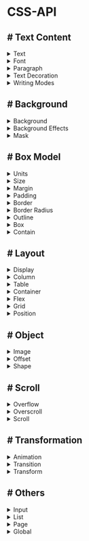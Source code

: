 # CSS-API


## # Text Content

<details><summary>Text</summary><blockquote>

  * [`color`](https://developer.mozilla.org/en-US/docs/Web/CSS/color)
  * [`text-align`](https://developer.mozilla.org/en-US/docs/Web/CSS/text-align)
  * [`text-align-last`](https://developer.mozilla.org/en-US/docs/Web/CSS/text-align-last)
  * [`text-indent`](https://developer.mozilla.org/en-US/docs/Web/CSS/text-indent)
  * [`text-overflow`](https://developer.mozilla.org/en-US/docs/Web/CSS/text-overflow)
  * [`text-rendering`](https://developer.mozilla.org/en-US/docs/Web/CSS/text-rendering)
  * [`text-transform`](https://developer.mozilla.org/en-US/docs/Web/CSS/text-transform)
  * [`text-wrap`](https://developer.mozilla.org/en-US/docs/Web/CSS/text-wrap)
  * [`-webkit-text-stroke`](https://developer.mozilla.org/en-US/docs/Web/CSS/-webkit-text-stroke)
  * [`-webkit-text-stroke-width`](https://developer.mozilla.org/en-US/docs/Web/CSS/-webkit-text-stroke-width)
  * [`-webkit-text-stroke-color`](https://developer.mozilla.org/en-US/docs/Web/CSS/-webkit-text-stroke-color)
  * [`-webkit-text-fill-color`](https://developer.mozilla.org/en-US/docs/Web/CSS/-webkit-text-fill-color)
  * [`-webkit-text-security`](https://developer.mozilla.org/en-US/docs/Web/CSS/-webkit-text-security)
  * [`ruby-position`](https://developer.mozilla.org/en-US/docs/Web/CSS/ruby-position)
  * [`math-depth`](https://developer.mozilla.org/en-US/docs/Web/CSS/math-depth)
  * [`math-style`](https://developer.mozilla.org/en-US/docs/Web/CSS/math-style)
</blockquote></details>

<details><summary>Font</summary><blockquote>

  * [`font`](https://developer.mozilla.org/en-US/docs/Web/CSS/font)
    * [`font-family`](https://developer.mozilla.org/en-US/docs/Web/CSS/font-family)
    * [`font-size`](https://developer.mozilla.org/en-US/docs/Web/CSS/font-size)
    * [`font-stretch`](https://developer.mozilla.org/en-US/docs/Web/CSS/font-stretch)
    * [`font-style`](https://developer.mozilla.org/en-US/docs/Web/CSS/font-style)
    * [`font-variant`](https://developer.mozilla.org/en-US/docs/Web/CSS/font-variant)
      * [`font-variant-alternates`](https://developer.mozilla.org/en-US/docs/Web/CSS/font-variant-alternates)
      * [`font-variant-caps`](https://developer.mozilla.org/en-US/docs/Web/CSS/font-variant-caps)
      * [`font-variant-east-asian`](https://developer.mozilla.org/en-US/docs/Web/CSS/font-variant-east-asian)
      * [`font-variant-ligatures`](https://developer.mozilla.org/en-US/docs/Web/CSS/font-variant-ligatures)
      * [`font-variant-numeric`](https://developer.mozilla.org/en-US/docs/Web/CSS/font-variant-numeric)
      * [`font-variant-position`](https://developer.mozilla.org/en-US/docs/Web/CSS/font-variant-position)
    * [`font-weight`](https://developer.mozilla.org/en-US/docs/Web/CSS/font-weight)
    * [`font-optical-sizing`](https://developer.mozilla.org/en-US/docs/Web/CSS/font-optical-sizing)
    * [`font-kerning`](https://developer.mozilla.org/en-US/docs/Web/CSS/font-kerning)
    * [`font-feature-settings`](https://developer.mozilla.org/en-US/docs/Web/CSS/font-feature-settings)
    * [`font-variation-settings`](https://developer.mozilla.org/en-US/docs/Web/CSS/font-variation-settings)
  * [`font-synthesis`](https://developer.mozilla.org/en-US/docs/Web/CSS/font-synthesis)
    * [`font-synthesis-weight`](https://developer.mozilla.org/en-US/docs/Web/CSS/font-synthesis-weight)
    * [`font-synthesis-style`](https://developer.mozilla.org/en-US/docs/Web/CSS/font-synthesis-style)
    * [`font-synthesis-small-caps`](https://developer.mozilla.org/en-US/docs/Web/CSS/font-synthesis-small-caps)
  * [`font-palette`](https://developer.mozilla.org/en-US/docs/Web/CSS/font-palette)
</blockquote></details>

<details><summary>Paragraph</summary><blockquote>

  * [`line-break`](https://developer.mozilla.org/en-US/docs/Web/CSS/line-break)
  * [`line-height`](https://developer.mozilla.org/en-US/docs/Web/CSS/line-height)
  * [`letter-spacing`](https://developer.mozilla.org/en-US/docs/Web/CSS/letter-spacing)
  * [`quotes`](https://developer.mozilla.org/en-US/docs/Web/CSS/quotes)
  * [`hyphens`](https://developer.mozilla.org/en-US/docs/Web/CSS/hyphens)
  * [`hypenate-character`](https://developer.mozilla.org/en-US/docs/Web/CSS/hypenate-character)
  * [`tab-size`](https://developer.mozilla.org/en-US/docs/Web/CSS/tab-size)
  * [`white-space`](https://developer.mozilla.org/en-US/docs/Web/CSS/white-space)
  * [`overflow-wrap`](https://developer.mozilla.org/en-US/docs/Web/CSS/overflow-wrap)
  * [`└= word-wrap`](https://www.w3schools.com/cssref/css3_pr_word-wrap.php)
  * [`word-break`](https://developer.mozilla.org/en-US/docs/Web/CSS/word-break)
  * [`word-spacing`](https://developer.mozilla.org/en-US/docs/Web/CSS/word-spacing)
  * [`-webkit-line-clamp`](https://developer.mozilla.org/en-US/docs/Web/CSS/-webkit-line-clamp)
</blockquote></details>

<details><summary>Text Decoration</summary><blockquote>

  * [`text-decoration`](https://developer.mozilla.org/en-US/docs/Web/CSS/text-decoration)
    * [`text-decoration-color`](https://developer.mozilla.org/en-US/docs/Web/CSS/text-decoration-color)
    * [`text-decoration-line`](https://developer.mozilla.org/en-US/docs/Web/CSS/text-decoration-line)
    * [`text-decoration-style`](https://developer.mozilla.org/en-US/docs/Web/CSS/text-decoration-style)
    * [`text-decoration-thickness`](https://developer.mozilla.org/en-US/docs/Web/CSS/text-decoration-thickness)
  * [`text-decoration-skip-ink`](https://developer.mozilla.org/en-US/docs/Web/CSS/text-decoration-skip-ink)
  * [`text-emphasis`](https://developer.mozilla.org/en-US/docs/Web/CSS/text-emphasis)
    * [`text-emphasis-color`](https://developer.mozilla.org/en-US/docs/Web/CSS/text-emphasis-color)
    * [`text-emphasis-style`](https://developer.mozilla.org/en-US/docs/Web/CSS/text-emphasis-style)
  * [`text-emphasis-position`](https://developer.mozilla.org/en-US/docs/Web/CSS/text-emphasis-position)
  * [`text-shadow`](https://developer.mozilla.org/en-US/docs/Web/CSS/text-shadow)
  * [`text-underline-offset`](https://developer.mozilla.org/en-US/docs/Web/CSS/text-underline-offset)
  * [`text-underline-position`](https://developer.mozilla.org/en-US/docs/Web/CSS/text-underline-position)
</blockquote></details>

<details><summary>Writing Modes</summary><blockquote>

  * [`direction`](https://developer.mozilla.org/en-US/docs/Web/CSS/direction)
  * [`text-combine-upright`](https://developer.mozilla.org/en-US/docs/Web/CSS/-webkit-text-combine)
  * `-webkit-text-combine`
  * [`text-orientation`](https://developer.mozilla.org/en-US/docs/Web/CSS/text-orientation)
  * [`unicode-bidi`](https://developer.mozilla.org/en-US/docs/Web/CSS/unicode-bidi)
  * [`writing-mode`](https://developer.mozilla.org/en-US/docs/Web/CSS/writing-mode)
</blockquote></details>


## # Background

<details><summary>Background</summary><blockquote>

  * [`background`](https://developer.mozilla.org/en-US/docs/Web/CSS/background)
    * [`background-attachment`](https://developer.mozilla.org/en-US/docs/Web/CSS/background-attachment)
    * [`background-clip`](https://developer.mozilla.org/en-US/docs/Web/CSS/background-clip)
    * [`background-color`](https://developer.mozilla.org/en-US/docs/Web/CSS/background-color)
    * [`background-image`](https://developer.mozilla.org/en-US/docs/Web/CSS/background-image)
    * [`background-origin`](https://developer.mozilla.org/en-US/docs/Web/CSS/background-origin)
    * [`background-repeat`](https://developer.mozilla.org/en-US/docs/Web/CSS/background-repeat)
    * [`background-size`](https://developer.mozilla.org/en-US/docs/Web/CSS/background-size)
    * [`background-position`](https://developer.mozilla.org/en-US/docs/Web/CSS/background-position)
      * [`background-position-x`](https://developer.mozilla.org/en-US/docs/Web/CSS/background-position-x)
      * [`background-position-y`](https://developer.mozilla.org/en-US/docs/Web/CSS/background-position-y)
</blockquote></details>

<details><summary>Background Effects</summary><blockquote>

  * [`background-blend-mode`](https://developer.mozilla.org/en-US/docs/Web/CSS/background-blend-mode)
  * [`mix-blend-mode`](https://developer.mozilla.org/en-US/docs/Web/CSS/mix-blend-mode)
  * [`backdrop-filter`](https://developer.mozilla.org/en-US/docs/Web/CSS/backdrop-filter)
  * [`filter`](https://developer.mozilla.org/en-US/docs/Web/CSS/filter)
  * [`isolation`](https://developer.mozilla.org/en-US/docs/Web/CSS/isolation)
</blockquote></details>


<details><summary>Mask</summary><blockquote>

  * [`mask`](https://developer.mozilla.org/en-US/docs/Web/CSS/mask)
    * [`mask-clip`](https://developer.mozilla.org/en-US/docs/Web/CSS/mask-clip)
    * [`mask-composite`](https://developer.mozilla.org/en-US/docs/Web/CSS/mask-composite)
    * [`mask-image`](https://developer.mozilla.org/en-US/docs/Web/CSS/mask-image)
    * [`mask-mode`](https://developer.mozilla.org/en-US/docs/Web/CSS/mask-mode)
    * [`mask-origin`](https://developer.mozilla.org/en-US/docs/Web/CSS/mask-origin)
    * [`mask-position`](https://developer.mozilla.org/en-US/docs/Web/CSS/mask-position)
      * [`-webkit-mask-position-x`](https://developer.mozilla.org/en-US/docs/Web/CSS/-webkit-mask-position-x)
      * [`-webkit-mask-position-y`](https://developer.mozilla.org/en-US/docs/Web/CSS/-webkit-mask-position-y)
    * [`mask-repeat`](https://developer.mozilla.org/en-US/docs/Web/CSS/mask-repeat)
    * [`mask-size`](https://developer.mozilla.org/en-US/docs/Web/CSS/mask-size)

  * [`mask-type`](https://developer.mozilla.org/en-US/docs/Web/CSS/mask-type)
</blockquote></details>

## # Box Model

<details><summary>Units</summary><blockquote>

  * [`units`](https://github.com/jabed-web-dev/CSS-API/blob/main/Units.md)
</blockquote></details>

<details><summary>Size</summary><blockquote>

  * [`width`](https://developer.mozilla.org/en-US/docs/Web/CSS/width)
  * [`height`](https://developer.mozilla.org/en-US/docs/Web/CSS/height)
  * [`max-width`](https://developer.mozilla.org/en-US/docs/Web/CSS/max-width)
  * [`max-height`](https://developer.mozilla.org/en-US/docs/Web/CSS/max-height)
  * [`min-width`](https://developer.mozilla.org/en-US/docs/Web/CSS/min-width)
  * [`min-height`](https://developer.mozilla.org/en-US/docs/Web/CSS/min-height)
  * [`aspect-ratio`](https://developer.mozilla.org/en-US/docs/Web/CSS/aspect-ratio)

  Inline & Block
  * [`inline-size`](https://developer.mozilla.org/en-US/docs/Web/CSS/inline-size)
  * [`max-inline-size`](https://developer.mozilla.org/en-US/docs/Web/CSS/max-inline-size)
  * [`min-inline-size`](https://developer.mozilla.org/en-US/docs/Web/CSS/min-inline-size)
  * [`block-size`](https://developer.mozilla.org/en-US/docs/Web/CSS/block-size)
  * [`max-block-size`](https://developer.mozilla.org/en-US/docs/Web/CSS/max-block-size)
  * [`min-block-size`](https://developer.mozilla.org/en-US/docs/Web/CSS/min-block-size)
</blockquote></details>

<details><summary>Margin</summary><blockquote>

  * [`margin`](https://developer.mozilla.org/en-US/docs/Web/CSS/margin)
    * [`margin-bottom`](https://developer.mozilla.org/en-US/docs/Web/CSS/margin-bottom)
    * [`margin-left`](https://developer.mozilla.org/en-US/docs/Web/CSS/margin-left)
    * [`margin-right`](https://developer.mozilla.org/en-US/docs/Web/CSS/margin-right)
    * [`margin-top`](https://developer.mozilla.org/en-US/docs/Web/CSS/margin-top)

  Inline & Block
  * [`margin-inline`](https://developer.mozilla.org/en-US/docs/Web/CSS/margin-inline)
    * [`margin-inline-end`](https://developer.mozilla.org/en-US/docs/Web/CSS/margin-inline-end)
    * [`margin-inline-start`](https://developer.mozilla.org/en-US/docs/Web/CSS/margin-inline-start)
  * [`margin-block`](https://developer.mozilla.org/en-US/docs/Web/CSS/margin-block)
    * [`margin-block-end`](https://developer.mozilla.org/en-US/docs/Web/CSS/margin-block-end)
    * [`margin-block-start`](https://developer.mozilla.org/en-US/docs/Web/CSS/margin-block-start)
</blockquote></details>

<details><summary>Padding</summary><blockquote>

  * [`padding`](https://developer.mozilla.org/en-US/docs/Web/CSS/padding)
    * [`padding-left`](https://developer.mozilla.org/en-US/docs/Web/CSS/padding-left)
    * [`padding-right`](https://developer.mozilla.org/en-US/docs/Web/CSS/padding-right)
    * [`padding-top`](https://developer.mozilla.org/en-US/docs/Web/CSS/padding-top)
    * [`padding-bottom`](https://developer.mozilla.org/en-US/docs/Web/CSS/padding-bottom)

  Inline & Block
  * [`padding-inline`](https://developer.mozilla.org/en-US/docs/Web/CSS/paddin-inlineg)
    * [`padding-inline-end`](https://developer.mozilla.org/en-US/docs/Web/CSS/padding-inline-end)
    * [`padding-inline-start`](https://developer.mozilla.org/en-US/docs/Web/CSS/padding-inline-start)
  * [`padding-block`](https://developer.mozilla.org/en-US/docs/Web/CSS/padding-block)
    * [`padding-block-end`](https://developer.mozilla.org/en-US/docs/Web/CSS/padding-block-end)
    * [`padding-block-start`](https://developer.mozilla.org/en-US/docs/Web/CSS/padding-block-start)
</blockquote></details>

<details><summary>Border</summary><blockquote>

  * [`border`](https://developer.mozilla.org/en-US/docs/Web/CSS/border)
    * [`border-color`](https://developer.mozilla.org/en-US/docs/Web/CSS/border-color)
    * [`border-style`](https://developer.mozilla.org/en-US/docs/Web/CSS/border-style)
    * [`border-width`](https://developer.mozilla.org/en-US/docs/Web/CSS/border-width)
    * [`border-left`](https://developer.mozilla.org/en-US/docs/Web/CSS/border-left)
      * [`border-left-color`](https://developer.mozilla.org/en-US/docs/Web/CSS/border-left-color)
      * [`border-left-style`](https://developer.mozilla.org/en-US/docs/Web/CSS/border-left-style)
      * [`border-left-width`](https://developer.mozilla.org/en-US/docs/Web/CSS/border-left-width)
    * [`border-right`](https://developer.mozilla.org/en-US/docs/Web/CSS/border-right)
      * [`border-right-color`](https://developer.mozilla.org/en-US/docs/Web/CSS/border-right-color)
      * [`border-right-style`](https://developer.mozilla.org/en-US/docs/Web/CSS/border-right-style)
      * [`border-right-width`](https://developer.mozilla.org/en-US/docs/Web/CSS/border-right-width)
    * [`border-top`](https://developer.mozilla.org/en-US/docs/Web/CSS/border-top)
      * [`border-top-color`](https://developer.mozilla.org/en-US/docs/Web/CSS/border-top-color)
      * [`border-top-style`](https://developer.mozilla.org/en-US/docs/Web/CSS/border-top-style)
      * [`border-top-width`](https://developer.mozilla.org/en-US/docs/Web/CSS/border-top-width)
    * [`border-bottom`](https://developer.mozilla.org/en-US/docs/Web/CSS/border-bottom)
      * [`border-bottom-color`](https://developer.mozilla.org/en-US/docs/Web/CSS/border-bottom-color)
      * [`border-bottom-style`](https://developer.mozilla.org/en-US/docs/Web/CSS/border-bottom-style)
      * [`border-bottom-width`](https://developer.mozilla.org/en-US/docs/Web/CSS/border-bottom-width)
    * [`border-image`](https://developer.mozilla.org/en-US/docs/Web/CSS/border-image)
      * [`border-image-outset`](https://developer.mozilla.org/en-US/docs/Web/CSS/border-image-outset)
      * [`border-image-repeat`](https://developer.mozilla.org/en-US/docs/Web/CSS/border-image-repeat)
      * [`border-image-slice`](https://developer.mozilla.org/en-US/docs/Web/CSS/border-image-slice)
      * [`border-image-source`](https://developer.mozilla.org/en-US/docs/Web/CSS/border-image-source)
      * [`border-image-width`](https://developer.mozilla.org/en-US/docs/Web/CSS/border-image-width)

Inline & Block
  * [`border-inline`](https://developer.mozilla.org/en-US/docs/Web/CSS/border-inline)
    * [`border-inline-color`](https://developer.mozilla.org/en-US/docs/Web/CSS/border-inline-color)
    * [`border-inline-style`](https://developer.mozilla.org/en-US/docs/Web/CSS/border-inline-style)
    * [`border-inline-width`](https://developer.mozilla.org/en-US/docs/Web/CSS/border-inline-width)
    * [`border-inline-end`](https://developer.mozilla.org/en-US/docs/Web/CSS/border-inline-end)
      * [`border-inline-end-color`](https://developer.mozilla.org/en-US/docs/Web/CSS/border-inline-end-color)
      * [`border-inline-end-style`](https://developer.mozilla.org/en-US/docs/Web/CSS/border-inline-end-style)
      * [`border-inline-end-width`](https://developer.mozilla.org/en-US/docs/Web/CSS/border-inline-end-width)
    * [`border-inline-start`](https://developer.mozilla.org/en-US/docs/Web/CSS/border-inline-start)
      * [`border-inline-start-color`](https://developer.mozilla.org/en-US/docs/Web/CSS/border-inline-start-color)
      * [`border-inline-start-style`](https://developer.mozilla.org/en-US/docs/Web/CSS/border-inline-start-style)
      * [`border-inline-start-width`](https://developer.mozilla.org/en-US/docs/Web/CSS/border-inline-start-width)

  * [`border-block`](https://developer.mozilla.org/en-US/docs/Web/CSS/border-block)
    * [`border-block-color`](https://developer.mozilla.org/en-US/docs/Web/CSS/border-block-color)
    * [`border-block-style`](https://developer.mozilla.org/en-US/docs/Web/CSS/border-block-style)
    * [`border-block-width`](https://developer.mozilla.org/en-US/docs/Web/CSS/border-block-width)
    * [`border-block-end`](https://developer.mozilla.org/en-US/docs/Web/CSS/border-block-end)
      * [`border-block-end-color`](https://developer.mozilla.org/en-US/docs/Web/CSS/border-block-end-color)
      * [`border-block-end-style`](https://developer.mozilla.org/en-US/docs/Web/CSS/border-block-end-style)
      * [`border-block-end-width`](https://developer.mozilla.org/en-US/docs/Web/CSS/border-block-end-width)
    * [`border-block-start`](https://developer.mozilla.org/en-US/docs/Web/CSS/border-block-start)
      * [`border-block-start-color`](https://developer.mozilla.org/en-US/docs/Web/CSS/border-block-start-color)
      * [`border-block-start-style`](https://developer.mozilla.org/en-US/docs/Web/CSS/border-block-start-style)
      * [`border-block-start-width`](https://developer.mozilla.org/en-US/docs/Web/CSS/border-block-start-width)
</blockquote></details>

<details><summary>Border Radius</summary><blockquote>

  * [`border-radius`](https://developer.mozilla.org/en-US/docs/Web/CSS/border-radius)
    * [`border-top-left-radius`](https://developer.mozilla.org/en-US/docs/Web/CSS/border-top-left-radius)
    * [`border-top-right-radius`](https://developer.mozilla.org/en-US/docs/Web/CSS/border-top-right-radius)
    * [`border-bottom-left-radius`](https://developer.mozilla.org/en-US/docs/Web/CSS/border-bottom-left-radius)
    * [`border-bottom-right-radius`](https://developer.mozilla.org/en-US/docs/Web/CSS/border-bottom-right-radius)

  Inline & Block
  * [`border-start-start-radius`](https://developer.mozilla.org/en-US/docs/Web/CSS/border-start-start-radius)
  * [`border-start-end-radius`](https://developer.mozilla.org/en-US/docs/Web/CSS/border-start-end-radius)
  * [`border-end-end-radius`](https://developer.mozilla.org/en-US/docs/Web/CSS/border-end-end-radius)
  * [`border-end-start-radius`](https://developer.mozilla.org/en-US/docs/Web/CSS/border-end-start-radius)
</blockquote></details>

<details><summary>Outline</summary><blockquote>

  * [`outline`](https://developer.mozilla.org/en-US/docs/Web/CSS/outline)
    * [`outline-color`](https://developer.mozilla.org/en-US/docs/Web/CSS/outline-color)
    * [`outline-style`](https://developer.mozilla.org/en-US/docs/Web/CSS/outline-style)
    * [`outline-width`](https://developer.mozilla.org/en-US/docs/Web/CSS/outline-width)
  * [`outline-offset`](https://developer.mozilla.org/en-US/docs/Web/CSS/outline-offset)
</blockquote></details>

<details><summary>Box</summary><blockquote>

  * [`box-sizing`](https://developer.mozilla.org/en-US/docs/Web/CSS/box-sizing)
  * [`box-shadow`](https://developer.mozilla.org/en-US/docs/Web/CSS/box-shadow)
  * [`box-decoration-break`](https://developer.mozilla.org/en-US/docs/Web/CSS/box-decoration-break)
  * `-webkit-box-decoration-break`
  * [`resize`](https://developer.mozilla.org/en-US/docs/Web/CSS/resize)
</blockquote></details>

<details><summary>Contain</summary><blockquote>

  * [`contain`](https://developer.mozilla.org/en-US/docs/Web/CSS/contain)
  * [`contain-intrinsic-size`](https://developer.mozilla.org/en-US/docs/Web/CSS/contain-intrinsic-size)
    * [`contain-intrinsic-width`](https://developer.mozilla.org/en-US/docs/Web/CSS/contain-intrinsic-width)
    * [`contain-intrinsic-height`](https://developer.mozilla.org/en-US/docs/Web/CSS/contain-intrinsic-height)

  Inline & Block
  * [`contain-intrinsic-inline-size`](https://developer.mozilla.org/en-US/docs/Web/CSS/contain-intrinsic-inline-size)
  * [`contain-intrinsic-block-size`](https://developer.mozilla.org/en-US/docs/Web/CSS/contain-intrinsic-block-size)
</blockquote></details>

## # Layout

<details><summary>Display</summary><blockquote>

  * [`display`](https://developer.mozilla.org/en-US/docs/Web/CSS/display)
  * [`visibility`](https://developer.mozilla.org/en-US/docs/Web/CSS/visibility)
</blockquote></details>

<details><summary>Column</summary><blockquote>

  * [`columns`](https://developer.mozilla.org/en-US/docs/Web/CSS/columns)
    * [`column-count`](https://developer.mozilla.org/en-US/docs/Web/CSS/column-count)
    * [`column-width`](https://developer.mozilla.org/en-US/docs/Web/CSS/column-width)
  * [`column-fill`](https://developer.mozilla.org/en-US/docs/Web/CSS/column-fill)
  * [`column-span`](https://developer.mozilla.org/en-US/docs/Web/CSS/column-span)
  * [`column-rule`](https://developer.mozilla.org/en-US/docs/Web/CSS/column-rule)
    * [`column-rule-color`](https://developer.mozilla.org/en-US/docs/Web/CSS/column-rule-color)
    * [`column-rule-style`](https://developer.mozilla.org/en-US/docs/Web/CSS/column-rule-style)
    * [`column-rule-width`](https://developer.mozilla.org/en-US/docs/Web/CSS/column-rule-width)
  * [`column-gap`](https://developer.mozilla.org/en-US/docs/Web/CSS/column-gap)
</blockquote></details>

<details><summary>Table</summary><blockquote>

  * [`table-layout`](https://developer.mozilla.org/en-US/docs/Web/CSS/table-layout)
  * [`border-collapse`](https://developer.mozilla.org/en-US/docs/Web/CSS/border-collapse)
  * [`border-spacing`](https://developer.mozilla.org/en-US/docs/Web/CSS/border-spacing)
  * [`caption-side`](https://developer.mozilla.org/en-US/docs/Web/CSS/caption-side)
  * [`empty-cells`](https://developer.mozilla.org/en-US/docs/Web/CSS/empty-cells)
  * [`vertical-align`](https://developer.mozilla.org/en-US/docs/Web/CSS/vertical-align)
</blockquote></details>

<details><summary>Container</summary><blockquote>

  * [`container`](https://developer.mozilla.org/en-US/docs/Web/CSS/container)
    * [`container-name`](https://developer.mozilla.org/en-US/docs/Web/CSS/container-name)
    * [`container-type`](https://developer.mozilla.org/en-US/docs/Web/CSS/container-type)
</blockquote></details>

<details><summary>Flex</summary><blockquote>

  Container
  * [`flex-flow`](https://developer.mozilla.org/en-US/docs/Web/CSS/flex-flow)
    * [`flex-direction`](https://developer.mozilla.org/en-US/docs/Web/CSS/flex-direction)
    * [`flex-wrap`](https://developer.mozilla.org/en-US/docs/Web/CSS/flex-wrap)
  * [`place-content`](https://developer.mozilla.org/en-US/docs/Web/CSS/place-content)
    * [`align-content`](https://developer.mozilla.org/en-US/docs/Web/CSS/align-content)
    * [`justify-content`](https://developer.mozilla.org/en-US/docs/Web/CSS/justify-content)
  * [`align-items`](https://developer.mozilla.org/en-US/docs/Web/CSS/align-items)
  * [`gap`](https://developer.mozilla.org/en-US/docs/Web/CSS/gap)
    * [`row-gap`](https://developer.mozilla.org/en-US/docs/Web/CSS/row-gap)
    * [`column-gap`](https://developer.mozilla.org/en-US/docs/Web/CSS/column-gap)

  Item
  * [`flex`](https://developer.mozilla.org/en-US/docs/Web/CSS/flex)
    * [`flex-grow`](https://developer.mozilla.org/en-US/docs/Web/CSS/flex-grow)
    * [`flex-shrink`](https://developer.mozilla.org/en-US/docs/Web/CSS/flex-shrink)
    * [`flex-basis`](https://developer.mozilla.org/en-US/docs/Web/CSS/flex-basis)
  * [`order`](https://developer.mozilla.org/en-US/docs/Web/CSS/order)
  * [`align-self`](https://developer.mozilla.org/en-US/docs/Web/CSS/align-self)
</blockquote></details>

<details><summary>Grid</summary><blockquote>

  Container
  * [`grid`](https://developer.mozilla.org/en-US/docs/Web/CSS/grid)
    * [`grid-auto-columns`](https://developer.mozilla.org/en-US/docs/Web/CSS/grid-auto-columns)
    * [`grid-auto-flow`](https://developer.mozilla.org/en-US/docs/Web/CSS/grid-auto-flow)
    * [`grid-auto-rows`](https://developer.mozilla.org/en-US/docs/Web/CSS/grid-auto-rows)
    * [`grid-template`](https://developer.mozilla.org/en-US/docs/Web/CSS/grid-template)
      * [`grid-template-areas`](https://developer.mozilla.org/en-US/docs/Web/CSS/grid-template-areas)
      * [`grid-template-columns`](https://developer.mozilla.org/en-US/docs/Web/CSS/grid-template-columns)
      * [`grid-template-rows`](https://developer.mozilla.org/en-US/docs/Web/CSS/grid-template-rows)
  * [`place-content`](https://developer.mozilla.org/en-US/docs/Web/CSS/place-content)
    * [`align-content`](https://developer.mozilla.org/en-US/docs/Web/CSS/align-content)
    * [`justify-content`](https://developer.mozilla.org/en-US/docs/Web/CSS/justify-content)
  * [`place-items`](https://developer.mozilla.org/en-US/docs/Web/CSS/place-items)
    * [`align-items`](https://developer.mozilla.org/en-US/docs/Web/CSS/align-items)
    * [`justify-items`](https://developer.mozilla.org/en-US/docs/Web/CSS/justify-items)
  * [`gap`](https://developer.mozilla.org/en-US/docs/Web/CSS/gap)
    * [`row-gap`](https://developer.mozilla.org/en-US/docs/Web/CSS/row-gap)
    * [`column-gap`](https://developer.mozilla.org/en-US/docs/Web/CSS/column-gap)

  Item
  * [`grid-area`](https://developer.mozilla.org/en-US/docs/Web/CSS/grid-area)
    * [`grid-column`](https://developer.mozilla.org/en-US/docs/Web/CSS/grid-column)
      * [`grid-column-end`](https://developer.mozilla.org/en-US/docs/Web/CSS/grid-column-end)
      * [`grid-column-start`](https://developer.mozilla.org/en-US/docs/Web/CSS/grid-column-start)
    * [`grid-row`](https://developer.mozilla.org/en-US/docs/Web/CSS/grid-row)
      * [`grid-row-end`](https://developer.mozilla.org/en-US/docs/Web/CSS/grid-row-end)
      * [`grid-row-start`](https://developer.mozilla.org/en-US/docs/Web/CSS/grid-row-start)
  * [`order`](https://developer.mozilla.org/en-US/docs/Web/CSS/order)
  * [`place-self`](https://developer.mozilla.org/en-US/docs/Web/CSS/place-self)
    * [`align-self`](https://developer.mozilla.org/en-US/docs/Web/CSS/align-self)
    * [`justify-self`](https://developer.mozilla.org/en-US/docs/Web/CSS/justify-self)
</blockquote></details>

<details><summary>Position</summary><blockquote>

  * [`position`](https://developer.mozilla.org/en-US/docs/Web/CSS/position)
  * [`inset`](https://developer.mozilla.org/en-US/docs/Web/CSS/inset)
    * [`top`](https://developer.mozilla.org/en-US/docs/Web/CSS/top)
    * [`left`](https://developer.mozilla.org/en-US/docs/Web/CSS/left)
    * [`right`](https://developer.mozilla.org/en-US/docs/Web/CSS/right)
    * [`bottom`](https://developer.mozilla.org/en-US/docs/Web/CSS/bottom)
  * [`z-index`](https://developer.mozilla.org/en-US/docs/Web/CSS/z-index)
  * [`float`](https://developer.mozilla.org/en-US/docs/Web/CSS/float)
  * [`clear`](https://developer.mozilla.org/en-US/docs/Web/CSS/clear)

  Inline & Block
  * [`inset-inline`](https://developer.mozilla.org/en-US/docs/Web/CSS/inset-inline)
    * [`inset-inline-end`](https://developer.mozilla.org/en-US/docs/Web/CSS/inset-inline-end)
    * [`inset-inline-start`](https://developer.mozilla.org/en-US/docs/Web/CSS/inset-inline-start)
  * [`inset-block`](https://developer.mozilla.org/en-US/docs/Web/CSS/inset-block)
    * [`inset-block-end`](https://developer.mozilla.org/en-US/docs/Web/CSS/inset-block-end)
    * [`inset-block-start`](https://developer.mozilla.org/en-US/docs/Web/CSS/inset-block-start)
</blockquote></details>


## # Object

<details><summary>Image</summary><blockquote>

  * [`image-orientation`](https://developer.mozilla.org/en-US/docs/Web/CSS/image-orientation)
  * [`image-rendering`](https://developer.mozilla.org/en-US/docs/Web/CSS/image-rendering)
  * [`object-fit`](https://developer.mozilla.org/en-US/docs/Web/CSS/object-fit)
  * [`object-position`](https://developer.mozilla.org/en-US/docs/Web/CSS/object-position)
  * [`clip-path`](https://developer.mozilla.org/en-US/docs/Web/CSS/clip-path)
  * [`vertical-align`](https://developer.mozilla.org/en-US/docs/Web/CSS/vertical-align)
</blockquote></details>

<details><summary>Offset</summary><blockquote>

  * [`offset`](https://developer.mozilla.org/en-US/docs/Web/CSS/offset)
    * [`offset-anchor`](https://developer.mozilla.org/en-US/docs/Web/CSS/offset-anchor)
    * [`offset-distance`](https://developer.mozilla.org/en-US/docs/Web/CSS/offset-distance)
    * [`offset-path`](https://developer.mozilla.org/en-US/docs/Web/CSS/offset-path)
    * [`offset-position`](https://developer.mozilla.org/en-US/docs/Web/CSS/offset-position)
    * [`offset-rotate`](https://developer.mozilla.org/en-US/docs/Web/CSS/offset-rotate)
</blockquote></details>


<details><summary>Shape</summary><blockquote>

  * [`shape-image-threshold`](https://developer.mozilla.org/en-US/docs/Web/CSS/shape-image-threshold)
  * [`shape-margin`](https://developer.mozilla.org/en-US/docs/Web/CSS/shape-margin)
  * [`shape-outside`](https://developer.mozilla.org/en-US/docs/Web/CSS/shape-outside)
</blockquote></details>


## # Scroll

<details><summary>Overflow</summary><blockquote>

  * [`overflow`](https://developer.mozilla.org/en-US/docs/Web/CSS/overflow)
    * [`overflow-x`](https://developer.mozilla.org/en-US/docs/Web/CSS/overflow-x)
    * [`overflow-y`](https://developer.mozilla.org/en-US/docs/Web/CSS/overflow-y)
  * [`overflow-anchor`](https://developer.mozilla.org/en-US/docs/Web/CSS/overflow-anchor)
  * [`overflow-clip-margin`](https://developer.mozilla.org/en-US/docs/Web/CSS/overflow-clip-margin)
</blockquote></details>


<details><summary>Overscroll</summary><blockquote>

  * [`overscroll-behavior`](https://developer.mozilla.org/en-US/docs/Web/CSS/overscroll-behavior)
  * [`overscroll-behavior-x`](https://developer.mozilla.org/en-US/docs/Web/CSS/overscroll-behavior-x)
  * [`overscroll-behavior-y`](https://developer.mozilla.org/en-US/docs/Web/CSS/overscroll-behavior-y)

  Inline & Block
  * [`overscroll-behavior-inline`](https://developer.mozilla.org/en-US/docs/Web/CSS/overscroll-behavior-inline)
  * [`overscroll-behavior-block`](https://developer.mozilla.org/en-US/docs/Web/CSS/overscroll-behavior-block)
</blockquote></details>


<details><summary>Scroll</summary><blockquote>

  * [`scroll-behavior`](https://developer.mozilla.org/en-US/docs/Web/CSS/scroll-behavior)
  * [`scroll-margin`](https://developer.mozilla.org/en-US/docs/Web/CSS/scroll-margin)
    * [`scroll-margin-left`](https://developer.mozilla.org/en-US/docs/Web/CSS/scroll-margin-left)
    * [`scroll-margin-right`](https://developer.mozilla.org/en-US/docs/Web/CSS/scroll-margin-right)
    * [`scroll-margin-top`](https://developer.mozilla.org/en-US/docs/Web/CSS/scroll-margin-top)
    * [`scroll-margin-bottom`](https://developer.mozilla.org/en-US/docs/Web/CSS/scroll-margin-bottom)
  * [`scroll-padding`](https://developer.mozilla.org/en-US/docs/Web/CSS/scroll-padding)
    * [`scroll-padding-left`](https://developer.mozilla.org/en-US/docs/Web/CSS/scroll-padding-left)
    * [`scroll-padding-right`](https://developer.mozilla.org/en-US/docs/Web/CSS/scroll-padding-right)
    * [`scroll-padding-top`](https://developer.mozilla.org/en-US/docs/Web/CSS/scroll-padding-top)
    * [`scroll-padding-bottom`](https://developer.mozilla.org/en-US/docs/Web/CSS/croll-padding-bottom)
  * [`scroll-snap-align`](https://developer.mozilla.org/en-US/docs/Web/CSS/scroll-snap-align)
  * [`scroll-snap-stop`](https://developer.mozilla.org/en-US/docs/Web/CSS/scroll-snap-stop)
  * [`scroll-snap-type`](https://developer.mozilla.org/en-US/docs/Web/CSS/scroll-snap-type)
  * [`scrollbar-gutter`](https://developer.mozilla.org/en-US/docs/Web/CSS/scrollbar-gutter)
    
Inline & Block
  * [`scroll-margin-inline`](https://developer.mozilla.org/en-US/docs/Web/CSS/scroll-margin-inline)
    * [`scroll-margin-inline-end`](https://developer.mozilla.org/en-US/docs/Web/CSS/scroll-margin-inline-end)
    * [`scroll-margin-inline-start`](https://developer.mozilla.org/en-US/docs/Web/CSS/scroll-margin-inline-start)
  * [`scroll-margin-block`](https://developer.mozilla.org/en-US/docs/Web/CSS/scroll-margin-block)
    * [`scroll-margin-block-end`](https://developer.mozilla.org/en-US/docs/Web/CSS/scroll-margin-block-end)
    * [`scroll-margin-block-start`](https://developer.mozilla.org/en-US/docs/Web/CSS/scroll-margin-block-start)
  * [`scroll-padding-inline`](https://developer.mozilla.org/en-US/docs/Web/CSS/scroll-padding-inline)
    * [`scroll-padding-inline-end`](https://developer.mozilla.org/en-US/docs/Web/CSS/scroll-padding-inline-end)
    * [`scroll-padding-inline-start`](https://developer.mozilla.org/en-US/docs/Web/CSS/scroll-padding-inline-start)
  * [`scroll-padding-block`](https://developer.mozilla.org/en-US/docs/Web/CSS/scroll-padding-block)
    * [`scroll-padding-block-end`](https://developer.mozilla.org/en-US/docs/Web/CSS/scroll-padding-block-end)
    * [`scroll-padding-block-start`](https://developer.mozilla.org/en-US/docs/Web/CSS/scroll-padding-block-start)
</blockquote></details>


## # Transformation

<details><summary>Animation</summary><blockquote>

  * [`animation`](https://developer.mozilla.org/en-US/docs/Web/CSS/animation)
    * [`animation-name`](https://developer.mozilla.org/en-US/docs/Web/CSS/animation-name)
    * [`animation-delay`](https://developer.mozilla.org/en-US/docs/Web/CSS/animation-delay)
    * [`animation-direction`](https://developer.mozilla.org/en-US/docs/Web/CSS/animation-direction)
    * [`animation-duration`](https://developer.mozilla.org/en-US/docs/Web/CSS/animation-duration)
    * [`animation-fill-mode`](https://developer.mozilla.org/en-US/docs/Web/CSS/animation-fill-mode)
    * [`animation-iteration-count`](https://developer.mozilla.org/en-US/docs/Web/CSS/animation-iteration-count)
    * [`animation-play-state`](https://developer.mozilla.org/en-US/docs/Web/CSS/animation-play-state)
    * [`animation-timing-function`](https://developer.mozilla.org/en-US/docs/Web/CSS/animation-timing-function)
  * [`animation-composition`](https://developer.mozilla.org/en-US/docs/Web/CSS/animation-composition)
</blockquote></details>

<details><summary>Transition</summary><blockquote>

  * [`transition`](https://developer.mozilla.org/en-US/docs/Web/CSS/transition)
    * [`transition-delay`](https://developer.mozilla.org/en-US/docs/Web/CSS/transition-delay)
    * [`transition-duration`](https://developer.mozilla.org/en-US/docs/Web/CSS/transition-duration)
    * [`transition-property`](https://developer.mozilla.org/en-US/docs/Web/CSS/transition-property)
    * [`transition-timing-function`](https://developer.mozilla.org/en-US/docs/Web/CSS/transition-timing-function)
</blockquote></details>

<details><summary>Transform</summary><blockquote>

  * [`transform`](https://developer.mozilla.org/en-US/docs/Web/CSS/transform)
  * [`transform-box`](https://developer.mozilla.org/en-US/docs/Web/CSS/transform-box)
  * [`transform-origin`](https://developer.mozilla.org/en-US/docs/Web/CSS/transform-origin)
  * [`transform-style`](https://developer.mozilla.org/en-US/docs/Web/CSS/transform-style)
  * [`translate`](https://developer.mozilla.org/en-US/docs/Web/CSS/ranslate)
  * [`backface-visibility`](https://developer.mozilla.org/en-US/docs/Web/CSS/backface-visibility)
  * [`perspective`](https://developer.mozilla.org/en-US/docs/Web/CSS/perspective)
  * [`perspective-origin`](https://developer.mozilla.org/en-US/docs/Web/CSS/perspective-origin)
  * [`rotate`](https://developer.mozilla.org/en-US/docs/Web/CSS/rotate)
  * [`scale`](https://developer.mozilla.org/en-US/docs/Web/CSS/scale)
</blockquote></details>


## # Others

<details><summary>Input</summary><blockquote>

  * [`accent-color`](https://developer.mozilla.org/en-US/docs/Web/CSS/accent-color)
  * [`appearance`](https://developer.mozilla.org/en-US/docs/Web/CSS/appearance)
  * [`caret-color`](https://developer.mozilla.org/en-US/docs/Web/CSS/caret-color)
</blockquote></details>

<details><summary>List</summary><blockquote>

  * [`list-style`](https://developer.mozilla.org/en-US/docs/Web/CSS/list-style)
    * [`list-style-image`](https://developer.mozilla.org/en-US/docs/Web/CSS/ist-style-image)
    * [`list-style-position`](https://developer.mozilla.org/en-US/docs/Web/CSS/list-style-position)
    * [`list-style-type`](https://developer.mozilla.org/en-US/docs/Web/CSS/list-style-type)
</blockquote></details>

<details><summary>Page</summary><blockquote>

  * [`page`](https://developer.mozilla.org/en-US/docs/Web/CSS/page)
  * [`break-after`](https://developer.mozilla.org/en-US/docs/Web/CSS/break-after)
  * [`break-before`](https://developer.mozilla.org/en-US/docs/Web/CSS/break-before)
  * [`break-inside`](https://developer.mozilla.org/en-US/docs/Web/CSS/)
  * [`print-color-adjust`](https://developer.mozilla.org/en-US/docs/Web/CSS/)
  * `-webkit-print-color-adjust`
</blockquote></details>

<details><summary>Global</summary><blockquote>

  * [`all`](https://developer.mozilla.org/en-US/docs/Web/CSS/all)
  * [`color-scheme`](https://developer.mozilla.org/en-US/docs/Web/CSS/color-scheme)
  * [`cursor`](https://developer.mozilla.org/en-US/docs/Web/CSS/cursor)
  * [`opacity`](https://developer.mozilla.org/en-US/docs/Web/CSS/opacity)
  * [`user-select`](https://developer.mozilla.org/en-US/docs/Web/CSS/user-select)
  * [`pointer-events`](https://developer.mozilla.org/en-US/docs/Web/CSS/pointer-events)
  * [`touch-action`](https://developer.mozilla.org/en-US/docs/Web/CSS/touch-action)
  * [`forced-color-adjust`](https://developer.mozilla.org/en-US/docs/Web/CSS/forced-color-adjust)
  * [`content`](https://developer.mozilla.org/en-US/docs/Web/CSS/content)
  * [`counter-increment`](https://developer.mozilla.org/en-US/docs/Web/CSS/counter-increment)
  * [`counter-set`](https://developer.mozilla.org/en-US/docs/Web/CSS/counter-set)
  * [`counter-reset`](https://developer.mozilla.org/en-US/docs/Web/CSS/counter-reset)
</blockquote></details>
